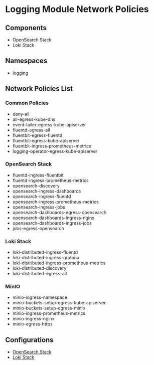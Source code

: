 # Logging Module Network Policies

## Components
- OpenSearch Stack
- Loki Stack

## Namespaces
- logging

## Network Policies List

### Common Policies
- deny-all
- all-egress-kube-dns
- event-tailer-egress-kube-apiserver
- fluentd-egress-all
- fluentbit-egress-fluentd
- fluentbit-egress-kube-apiserver
- fluentbit-ingress-prometheus-metrics
- logging-operator-egress-kube-apiserver

### OpenSearch Stack
- fluentd-ingress-fluentbit
- fluentd-ingress-prometheus-metrics
- opensearch-discovery
- opensearch-ingress-dashboards
- opensearch-ingress-fluentd
- opensearch-ingress-prometheus-metrics
- opensearch-ingress-jobs
- opensearch-dashboards-egress-opensearch
- opensearch-dashboards-ingress-nginx
- opensearch-dashboards-ingress-jobs
- jobs-egress-opensearch

### Loki Stack
- loki-distributed-ingress-fluentd
- loki-distributed-ingress-grafana
- loki-distributed-ingress-prometheus-metrics
- loki-distributed-discovery
- loki-distributed-egress-all

### MinIO
- minio-ingress-namespace
- minio-buckets-setup-egress-kube-apiserver
- minio-buckets-setup-egress-minio
- minio-ingress-prometheus-metrics
- minio-ingress-nginx
- minio-egress-https

## Configurations
- [OpenSearch Stack](opensearch.md)
- [Loki Stack](loki.md)

